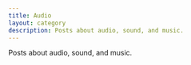 ```yaml
---
title: Audio
layout: category
description: Posts about audio, sound, and music.
---
```


Posts about audio, sound, and music.
